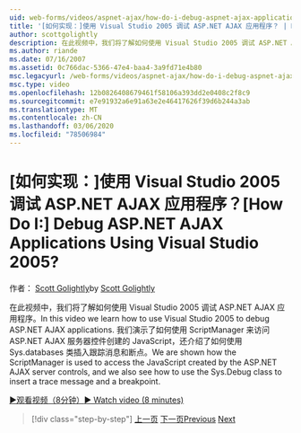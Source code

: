 ```yaml
---
uid: web-forms/videos/aspnet-ajax/how-do-i-debug-aspnet-ajax-applications-using-visual-studio-2005
title: '[如何实现：]使用 Visual Studio 2005 调试 ASP.NET AJAX 应用程序？ | Microsoft Docs'
author: scottgolightly
description: 在此视频中，我们将了解如何使用 Visual Studio 2005 调试 ASP.NET AJAX 应用程序。 我们演示了如何使用 ScriptManager 来访问 JavaScript 。
ms.author: riande
ms.date: 07/16/2007
ms.assetid: 0c766dac-5366-47e4-baa4-3a9fd71e4b80
msc.legacyurl: /web-forms/videos/aspnet-ajax/how-do-i-debug-aspnet-ajax-applications-using-visual-studio-2005
msc.type: video
ms.openlocfilehash: 12b0826408679461f58106a393dd2e0408c2f8c9
ms.sourcegitcommit: e7e91932a6e91a63e2e46417626f39d6b244a3ab
ms.translationtype: MT
ms.contentlocale: zh-CN
ms.lasthandoff: 03/06/2020
ms.locfileid: "78506984"
---
```

# <a name="how-do-i-debug-aspnet-ajax-applications-using-visual-studio-2005"></a><span data-ttu-id="46728-105">[如何实现：]使用 Visual Studio 2005 调试 ASP.NET AJAX 应用程序？</span><span class="sxs-lookup"><span data-stu-id="46728-105">[How Do I:] Debug ASP.NET AJAX Applications Using Visual Studio 2005?</span></span>

<span data-ttu-id="46728-106">作者： [Scott Golightly](https://github.com/scottgolightly)</span><span class="sxs-lookup"><span data-stu-id="46728-106">by [Scott Golightly](https://github.com/scottgolightly)</span></span>

<span data-ttu-id="46728-107">在此视频中，我们将了解如何使用 Visual Studio 2005 调试 ASP.NET AJAX 应用程序。</span><span class="sxs-lookup"><span data-stu-id="46728-107">In this video we learn how to use Visual Studio 2005 to debug ASP.NET AJAX applications.</span></span> <span data-ttu-id="46728-108">我们演示了如何使用 ScriptManager 来访问 ASP.NET AJAX 服务器控件创建的 JavaScript，还介绍了如何使用 Sys.databases 类插入跟踪消息和断点。</span><span class="sxs-lookup"><span data-stu-id="46728-108">We are shown how the ScriptManager is used to access the JavaScript created by the ASP.NET AJAX server controls, and we also see how to use the Sys.Debug class to insert a trace message and a breakpoint.</span></span>

[<span data-ttu-id="46728-109">&#9654;观看视频（8分钟）</span><span class="sxs-lookup"><span data-stu-id="46728-109">&#9654; Watch video (8 minutes)</span></span>](https://channel9.msdn.com/Blogs/ASP-NET-Site-Videos/how-do-i-debug-aspnet-ajax-applications-using-visual-studio-2005)

> [!div class="step-by-step"]
> <span data-ttu-id="46728-110">[上一页](how-do-i-use-the-aspnet-ajax-profile-services.md)
> [下一页](how-do-i-build-a-custom-aspnet-ajax-server-control.md)</span><span class="sxs-lookup"><span data-stu-id="46728-110">[Previous](how-do-i-use-the-aspnet-ajax-profile-services.md)
[Next](how-do-i-build-a-custom-aspnet-ajax-server-control.md)</span></span>
